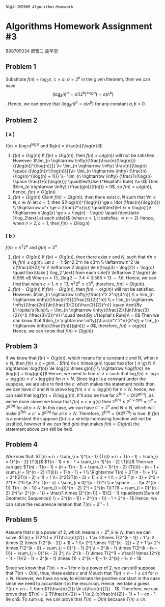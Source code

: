 ###### tags: `IM2009 Algorithms` `Homework`
# Algorithms Homework Assignment #3
B08705034 資管二 施芊羽
## Problem 1
Substitute $f(n) = \log_2  {n}$, $c = a$, $a = 2^b$ in the  given theorem, then we can have $$(\log_2 n)^a = o((2^b)^{\log_2{n}}) = o(n^b)$$. 
Hence, we can prove that $(\log_2{n})^a = o(n^b)$ for any constant $a, b \gt 0$. 


## Problem 2
### ( a )
$f(n) = (\log{n})^{\log{n}}$ and $g(n) = \frac{n}{\log{n}}$
1. $f(n) = O(g(n))$
If $f(n) = O(g(n))$, then $f(n) = \omega(g(n))$ will not be satisfied. However:
$\lim_{n \rightarrow \infty}{\frac{\frac{n}{\log{n}}}{(\log{n})^{\log{n}}}} \\= \lim_{n \rightarrow \infty} \frac{n}{\log{n} \space {(\log{n})^{\log{n}}}}\\= \lim_{n \rightarrow \infty} {\frac{n}{\log{n}^{\log{n} + 1}}} \\= \lim_{n \rightarrow \infty} {\frac{1}{\log{n} \space \frac{1}{n}\log{e}}} \quad\text{Use L^Hopital's Rule} \\= 0$
Then $\lim_{n \rightarrow \infty} {\frac{g(n)}{f(n)}} = 0$, so $f(n) = \omega(g(n))$, hence, $f(n) \ne O(g(n))$
2. $f(n) = \Omega(g(n))$
Claim $f(n) = \Omega(g(n))$, then there exist $c, N$ such that $\forall n \ge N, c \in N$: let $c = 1$, then $(\log{n})^{\log{n}} \ge c \dot (\frac{n}{\log{n}}) \\ \Rightarrow x^x \ge c (\frac{2^x}{x}) \quad(\text{let }x = \log{n} )\\ \Rightarrow x \log{x} \ge x + \log{c} - \log{x} \quad (\text{take }\log_2\text{ at each side})$ 
(when $x \gt 1$, it satisfies $\Rightarrow n \gt 2$)
Hence, when $n \gt 2, c = 1$, then $f(n) = \Omega(\log{n})$

### ( b )
$f(n) = n^3 2^n$ and $g(n) = 3^n$
1. $f(n) = O(g(n))$
If $f(n) = O(g(n))$, then there exist $c$ and $N$, such that $\forall n \ge N, f(n) \le cg(n)$. 
Let $c = 1$:
$n^2 2^n \le c3^n \\ \leftarrow n^2 \le c(\frac{3}{2})^n \\ \leftarrow 2 \log{n} \le n(\log{3} - \log{2}) + \log{c} \quad \text{take } \log_2 \text{ from each side}\\ \leftarrow 2 \log{n} \le 0.585 n$
When $n = 13$, $2 \log 3 \sim 7.4 \le 0.585 \times {13} \sim 7.6$. Hence, we can find that when $c = 1$, $n \ge 13$, $n^2 2^n \le c 3^n$, therefore, $f(n) = O(g(n))$.
2. $f(n) = \Omega(g(n))$
If $f(n) = \Omega(g(n))$, then $f(n) = o(g(n))$ will not be satisfied. However:
$\lim_{n \rightarrow \infty}{\frac{n^2 2^n}{3^n}} \\ = \lim_{n \rightarrow \infty}{\frac{n^2}{(\frac{3}{2})^n}} \\ = \lim_{n \rightarrow \infty}{\frac{2n}{\ln(\frac{3}{2})(\frac{3}{2})^n}} \quad \text{By L'Hopital's Rule}\\ = \lim_{n \rightarrow \infty}{\frac{2}{(\ln{\frac{3}{2}})^2 (\frac{3}{2})^n}} \quad \text{By L'Hopital's Rule}\\ = 0$
Then we can know that $\lim_{n \rightarrow \infty}{\frac{n^2 2^n}{3^n}} = \lim_{n \rightarrow \infty}{\frac{f(n)}{g(n)}} = 0$, therefore, $f(n) = o(g(n))$. Hence, we can know that $f(n) \ne \Omega(g(n))$


## Problem 3
If we know that $f(n) = O(g(n))$, which means for a constant $c$ and $N$, when $n \ge N$, then $f(n) \le c \times g(n)$. :
$f(n) \le c \times g(n) \quad \text{for } n \gt N \\ \rightarrow \log{f(n)} \le \log{(c \times g(n))} \\
\rightarrow \log{f(n)} \le \log{c} + \log{g(n)}$
Hence, we need to find $c' \ge c$ such that $\log{f(n)} \le \log{c} + \log{g(n)} \le c' \times \log{g(n)}$ for $n \gt N$. 
Since $\log{c}$ is a constant under the suppose, we are able to find the $c'$ which makes the statement holds then we can have $c'$ and $N$ to prove $\log{f(n)} \le c' \times \log{g(n)}$ for $n \gt N$, hence, we can said that $\log{f(n)} = O(\log{g(n)}).$ 
It'll also be true for $2^{f(n)} = O(2^{g(n)})$, as we've done above we know that $f(n) \le c \times g(n)$ then $2^{f(n)} \le 2^{c \times g(n)} = 2^c \times 2^{g(n)}$ for all $n \gt N$. In this case, we can have $c'' = 2^c$ and $N = N$, which will make $2^{f(n)} \le c'' \times 2^{g(n)}$ for all $n \gt N$. Therefore, $2^{f(n)} = O(2^{g(n)})$ is true. 
If $f(n)$ is a constant the suppose $f(n)$ is a strictly increasing function will not be justified, however if we can find $g(n)$ that makes $f(n) = O(g(n))$ the statement above can still be held. 


## Problem 4
We know that:
$T(n) = n + \sum_{i = 1}^{n - 1} {T(i)} = n + T(n - 1) + \sum_{i = 1}^{n - 2} {T(i)}$
$T(n - 1) = n - 1 + \sum_{i = 1}^{n - 2} {T(i)}$
Then we can get:
$T(n) - T(n - 1) = (n + T(n - 1) + \sum_{i = 1}^{n - 2} {T(i)}) - (n - 1 + \sum_{i = 1}^{n - 2} {T(i)}) = T(n - 1) + 1 \\ \Rightarrow T(n) = 2T(n - 1) + 1 \\ = 2^1(2T(n - 2) + 1) + 1 \\= 2^2(2T(n - 3) + 1) + 2 + 1 \\ = 2^3 T(n - 3) + 2^2 + 2^1 + 2^0 \\= 2^x T(n - x) + \sum_{i = 0}^{x - 1}2^i \\ = \space ...... \\= 2^{(n - 1)} T(n - (n - 1)) + \sum_{i = 0}^{n - 2} 2^i = 2^{(n-1)}T(1) + \sum_{i = 0}^{n - 2} 2^i \\= 2^{(n - 1)} + \frac{1 \times (2^{(n-1)} - 1)}{2 - 1} \quad\text{(Sum of Geometric Sequence)} \\ = 2^{(n - 1)} + 2^{(n - 1)} - 1 = 2^n - 1$
Hence, we can solve the recurrence relation that $T(n) = 2^n - 1$.


## Problem 5
Assume that $n$ is a power of $2$, which means $n = 2^k, k\in N$, then we can solve:
$T(n) = T(2^k) = 2T(\frac{n}{2}) + 1 \\= 2\times T(2^{k - 1}) + 1 \\=2 \times (2 \times T(2^{k - 2}) + 1) + 1 \\= 2^2 \times T(2^{k - 2}) + 2 + 1 \\= 2^i \times T(2^{k - i}) + \sum_{j = 0}^{i - 1} 2^j \\ = 2^{k - 1} \times T(2^{k - (k - 1)}) + \sum_{j = 0}^{k - 2} 2^j \\= 2^{k - 1} \times T(2^1) + \frac{1 \times (2^{k - 1} - 1)}{2 - 1} = 2^{k - 1} \times {1} + 2^{k - 1} - 1= 2^{k} - 1= n - 1$

Since we know that $T(n) = n - 1$ for $n$ is a power of $2$, we can still suppose that $T(n) = O(n)$, thus, there exists $c$ and $N$ such that $T(n) = n - 1 \le cn$ for $n \gt N$. However, we have no way to eliminate the positive constant in the case since we need to accumlate it in the recursion. Hence, we take a guess $T(n) \le cn - 1$, then $T(\frac{n}{2}) \le c(\frac{n}{2}) - 1$. Therefore, we can prove that:
$T(n) = 2 T(\frac{n}{2}) + 1 \le 2 (c(\frac{n}{2}) - 1) + 1 = cn - 1 \le cn$. 
To sum up, we can prove that $T(n) = O(n)$ because $T(n) \le cn$. 